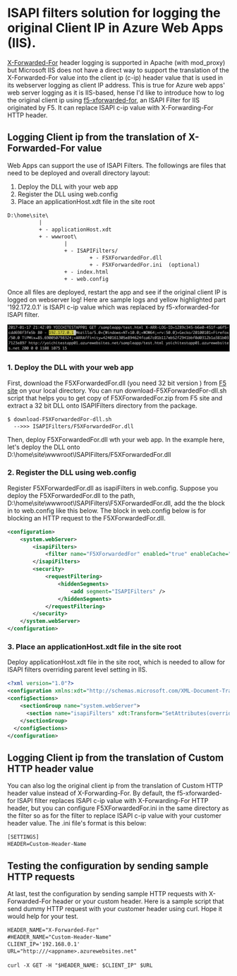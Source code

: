 # ISAPI filters solution for logging the original Client IP in Azure Web Apps (IIS).

[X-Forwarded-For](https://en.wikipedia.org/wiki/X-Forwarded-For) header logging is supported in Apache (with mod_proxy) but Microsoft IIS does not have a direct way to support the translation of the X-Forwarded-For value into the client ip (c-ip) header value that is used in its webserver logging as client IP address. This is true for Azure web apps' web server logging as it is IIS-based, hense I'd like to introduce how to log the original client ip using [f5-xforwarded-for](https://devcentral.f5.com/articles/x-forwarded-for-log-filter-for-windows-servers), an ISAPI Filter for IIS originated by F5. It can replace ISAPI c-ip value with X-Forwarding-For HTTP header.

##  Logging Client ip from the translation of X-Forwarded-For value

Web Apps can support the use of ISAPI Filters. The followings are files that need to be deployed and overall directory layout:

1. Deploy the DLL with your web app
2. Register the DLL using web.config
3. Place an applicationHost.xdt file in the site root 

```
D:\home\site\
          |
          + - applicationHost.xdt
          + - wwwroot\
                  |
                  + - ISAPIFilters/
                          + - F5XForwardedFor.dll
                          + - F5XForwardedFor.ini  (optional)
                  + - index.html
                  + - web.config
```

Once all files are deployed, restart the app and see if the original client IP is logged on webserver log! Here are sample logs and yellow highlighted part '192.172.0.1' is ISAPI c-ip value which was replaced by f5-xforwarded-for ISAPI filter.

![sample-webapp-log](https://github.com/yokawasa/azure-webapps-logging-original-clientip/raw/master/img/sample-webapps-log.png)

### 1. Deploy the DLL with your web app

First, download the F5XForwardedFor.dll (you need 32 bit version ) from [F5 site](http://devcentral.f5.com/downloads/codeshare/F5XForwardedFor.zip) on your local directory. You can run download-F5XForwardedFor-dll.sh script that helps you to get copy of F5XForwardedFor.zip from F5 site and extract a 32 bit DLL onto ISAPIFilters directory from the package.

```
$ download-F5XForwardedFor-dll.sh
  -->>> ISAPIFilters/F5XForwardedFor.dll
```

Then, deploy F5XForwardedFor.dll wth your web app. In the example here, let's deploy the DLL onto D:\home\site\wwwroot\ISAPIFilters/F5XForwardedFor.dll

### 2. Register the DLL using web.config

Register F5XForwardedFor.dll as isapiFilters in web.config. Suppose you deploy the F5XForwardedFor.dll to the path, D:\home\site\wwwroot\ISAPIFilters\F5XForwardedFor.dll, add the the <isapiFilters> block in to web.config like this below. The <hiddenSegments> block in web.config below is for blocking an HTTP request to the F5XForwardedFor.dll.

```xml
<configuration>
    <system.webServer>
        <isapiFilters>
            <filter name="F5XForwardedFor" enabled="true" enableCache="false" path="D:\home\site\wwwroot\ISAPIFilters\F5XForwardedFor.dll"/>
        </isapiFilters>
        <security>
            <requestFiltering>
                <hiddenSegments>
                    <add segment="ISAPIFilters" />
                </hiddenSegments>
            </requestFiltering>
        </security>
    </system.webServer>
</configuration>
```

### 3. Place an applicationHost.xdt file in the site root

Deploy applicationHost.xdt file in the site root, which is needed to allow for ISAPI filters overriding parent level setting in IIS.

```xml
<?xml version="1.0"?>
<configuration xmlns:xdt="http://schemas.microsoft.com/XML-Document-Transform">
<configSections>
    <sectionGroup name="system.webServer">
      <section name="isapiFilters" xdt:Transform="SetAttributes(overrideModeDefault)" overrideModeDefault="Allow" />
    </sectionGroup>
  </configSections>
</configuration>
```

## Logging Client ip from the translation of Custom HTTP header value

You can also log the original client ip from the translation of Custom HTTP header value instead of X-Forwarding-For. By default, the f5-xforwarded-for ISAPI filter replaces ISAPI c-ip value with X-Forwarding-For HTTP header, but you can configure F5XForwardedFor.ini in the same directory as the filter so as for the filter to replace ISAPI c-ip value with your customer header value. The .ini file's format is this below:

```
[SETTINGS]
HEADER=Custom-Header-Name
```

## Testing the configuration by sending sample HTTP requests

At last, test the configuration by sending sample HTTP requests with X-Forwarded-For header or your custom header. Here is a sample script that send dummy HTTP request with your customer header using curl. Hope it would help for your test.

```shell
HEADER_NAME="X-Forwarded-For"
#HEADER_NAME="Custom-Header-Name"
CLIENT_IP='192.168.0.1'
URL="http:///<appname>.azurewebsites.net"

curl -X GET -H "$HEADER_NAME: $CLIENT_IP" $URL
```
